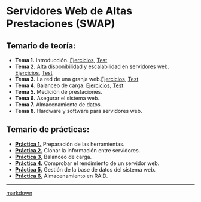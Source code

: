 #  Servidores Web de Altas Prestaciones (SWAP)

## Temario de teoría:
- **Tema 1.** Introducción. [Ejercicios][1E], [Test][1T]
- **Tema 2.** Alta disponibilidad y escalabilidad en servidores web. [Ejercicios][2E], [Test][2T]
- **Tema 3.** La red de	una granja web.[Ejercicios][3E], [Test][3T]
- **Tema 4.** Balanceo de carga. [Ejercicios][4E], [Test][4T] 
- **Tema 5.** Medición de prestaciones.
- **Tema 6.** Asegurar el sistema web.
- **Tema 7.** Almacenamiento de datos.
- **Tema 8.** Hardware y software para servidores web.


## Temario de prácticas: 

- [**Práctica 1.**][1P] Preparación de las herramientas. 
- [**Práctica 2.**][2P] Clonar la información entre servidores.
- [**Práctica 3.**][3P] Balanceo de carga.
- [**Práctica 4.**][4P] Comprobar el rendimiento de un servidor web.
- [**Práctica 5.**][5P] Gestión de la base de datos del sistema web.
- [**Práctica 6.**][6P] Almacenamiento en RAID.


________________
 [markdown](https://github.com/adam-p/markdown-here/wiki/Markdown-Cheatsheet)

[//]:(Ejercicios)
[1E]:https://github.com/marlenelis/SWAP1516/blob/master/Teoria/Ejercicio_1.md 
[2E]:https://github.com/marlenelis/SWAP1516/blob/master/Teoria/ejercicios_T2.md
[3E]:https://github.com/marlenelis/SWAP1516/blob/master/Teoria/ejercicios_T3.md
[4E]:https://github.com/marlenelis/SWAP1516/blob/master/Teoria/ejercicios_T4.md


[//]:#(Preguntas)
[1T]:https://github.com/marlenelis/SWAP1516/blob/master/Teoria/Test/tema1.xml 
[2T]:https://github.com/marlenelis/SWAP1516/blob/master/Teoria/Test/tema2.xml 
[3T]:https://github.com/marlenelis/SWAP1516/blob/master/Teoria/Test/tema3.xml
[4T]:https://github.com/marlenelis/SWAP1516/blob/master/Teoria/Test/tema4.xml


[//]:#(Prácticas)
[1P]:https://github.com/marlenelis/SWAP1516/blob/master/Practicas/practica_1.md
[2P]:https://github.com/marlenelis/SWAP1516/blob/master/Practicas/practica_2.md
[3P]:https://github.com/marlenelis/SWAP1516/blob/master/Practicas/practica_3.md
[4P]:https://github.com/marlenelis/SWAP1516/blob/master/Practicas/practica_4.md
[5P]:https://github.com/marlenelis/SWAP1516/blob/master/Practicas/practica_5.md

[6P]:https://github.com/marlenelis/SWAP1516/blob/master/Practicas/practica_6.md


